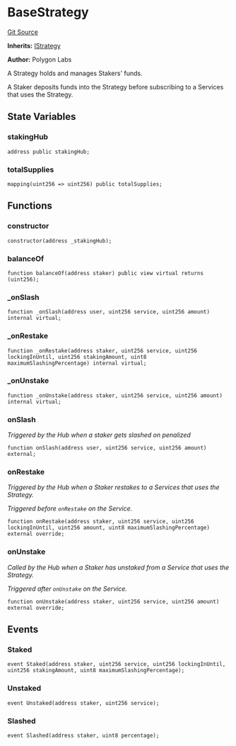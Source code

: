 # BaseStrategy
[Git Source](https://github.com/0xPolygon/staking-hub/blob/fb443185fbae2a7ae83cd84ec506f8b49910d7a6/src/BaseStrategy.sol)

**Inherits:**
[IStrategy](/src/interface/IStrategy.sol/interface.IStrategy.md)

**Author:**
Polygon Labs

A Strategy holds and manages Stakers' funds.

A Staker deposits funds into the Strategy before subscribing to a Services that uses the Strategy.


## State Variables
### stakingHub

```solidity
address public stakingHub;
```


### totalSupplies

```solidity
mapping(uint256 => uint256) public totalSupplies;
```


## Functions
### constructor


```solidity
constructor(address _stakingHub);
```

### balanceOf


```solidity
function balanceOf(address staker) public view virtual returns (uint256);
```

### _onSlash


```solidity
function _onSlash(address user, uint256 service, uint256 amount) internal virtual;
```

### _onRestake


```solidity
function _onRestake(address staker, uint256 service, uint256 lockingInUntil, uint256 stakingAmount, uint8 maximumSlashingPercentage) internal virtual;
```

### _onUnstake


```solidity
function _onUnstake(address staker, uint256 service, uint256 amount) internal virtual;
```

### onSlash

*Triggered by the Hub when a staker gets slashed on penalized*


```solidity
function onSlash(address user, uint256 service, uint256 amount) external;
```

### onRestake

*Triggered by the Hub when a Staker restakes to a Services that uses the Strategy.*

*Triggered before `onRestake` on the Service.*


```solidity
function onRestake(address staker, uint256 service, uint256 lockingInUntil, uint256 amount, uint8 maximumSlashingPercentage) external override;
```

### onUnstake

*Called by the Hub when a Staker has unstaked from a Service that uses the Strategy.*

*Triggered after `onUnstake` on the Service.*


```solidity
function onUnstake(address staker, uint256 service, uint256 amount) external override;
```

## Events
### Staked

```solidity
event Staked(address staker, uint256 service, uint256 lockingInUntil, uint256 stakingAmount, uint8 maximumSlashingPercentage);
```

### Unstaked

```solidity
event Unstaked(address staker, uint256 service);
```

### Slashed

```solidity
event Slashed(address staker, uint8 percentage);
```

